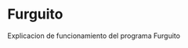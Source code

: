 #                                                                 Furguito
Explicacion de funcionamiento del programa Furguito
 
